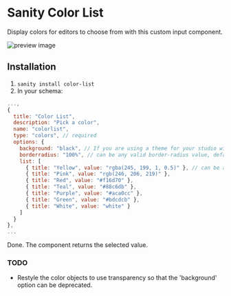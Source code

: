 # Sanity Color List

Display colors for editors to choose from with this custom input component.

![preview image](https://github.com/KimPaow/sanity-color-picker/raw/master/src/images/preview.png)

## Installation

1. `sanity install color-list`
2. In your schema:

```js
...,
{
  title: "Color List",
  description: "Pick a color",
  name: "colorlist",
  type: "colors", // required
  options: {
    background: "black", // If you are using a theme for your studio with a non-white bg this should reflect that same non-white bg value.
    borderradius: "100%", // can be any valid border-radius value, defaults to 100%
    list: [
      { title: "Yellow", value: "rgba(245, 199, 1, 0.5)" }, // can be any valid color value
      { title: "Pink", value: "rgb(246, 206, 219)" },
      { title: "Red", value: "#f16d70" },
      { title: "Teal", value: "#88c6db" },
      { title: "Purple", value: "#aca0cc" },
      { title: "Green", value: "#bdcdcb" },
      { title: "White", value: "white" }
    ]
  }
},
...
```

Done. The component returns the selected value.

### TODO
* Restyle the color objects to use transparency so that the 'background' option can be deprecated.
